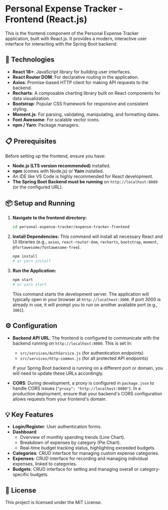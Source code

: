 # Personal Expense Tracker - Frontend (React.js)

This is the frontend component of the Personal Expense Tracker application, built with React.js. It provides a modern, interactive user interface for interacting with the Spring Boot backend.

## 🚀 Technologies

*   **React 18+**: JavaScript library for building user interfaces.
*   **React Router DOM**: For declarative routing in the application.
*   **Axios**: Promise-based HTTP client for making API requests to the backend.
*   **Recharts**: A composable charting library built on React components for data visualization.
*   **Bootstrap**: Popular CSS framework for responsive and consistent styling.
*   **Moment.js**: For parsing, validating, manipulating, and formatting dates.
*   **Font Awesome**: For scalable vector icons.
*   **npm / Yarn**: Package managers.

## 📋 Prerequisites

Before setting up the frontend, ensure you have:

*   **Node.js (LTS version recommended)** installed.
*   **npm** (comes with Node.js) or **Yarn** installed.
*   An IDE like VS Code is highly recommended for React development.
*   **The Spring Boot Backend must be running** on `http://localhost:8080` (or the configured URL).

## 📦 Setup and Running

1.  **Navigate to the frontend directory:**
    ```bash
    cd personal-expense-tracker/expense-tracker-frontend
    ```

2.  **Install Dependencies:**
    This command will install all necessary React and UI libraries (e.g., `axios`, `react-router-dom`, `recharts`, `bootstrap`, `moment`, `@fortawesome/fontawesome-free`).
    ```bash
    npm install
    # or yarn install
    ```

3.  **Run the Application:**
    ```bash
    npm start
    # or yarn start
    ```
    This command starts the development server. The application will typically open in your browser at `http://localhost:3000`. If port 3000 is already in use, it will prompt you to run on another available port (e.g., `3001`).

## ⚙️ Configuration

*   **Backend API URL**:
    The frontend is configured to communicate with the backend running on `http://localhost:8080`. This is set in:
    *   `src/services/AuthService.js` (for authentication endpoints)
    *   `src/services/http-common.js` (for all protected API endpoints)

    If your Spring Boot backend is running on a different port or domain, you will need to update these URLs accordingly.

*   **CORS**:
    During development, a proxy is configured in `package.json` to handle CORS issues (`"proxy": "http://localhost:8080"`). In a production deployment, ensure that your backend's CORS configuration allows requests from your frontend's domain.

## 💡 Key Features

*   **Login/Register**: User authentication forms.
*   **Dashboard**:
    *   Overview of monthly spending trends (Line Chart).
    *   Breakdown of expenses by category (Pie Chart).
    *   Real-time budget tracking status, highlighting exceeded budgets.
*   **Categories**: CRUD interface for managing custom expense categories.
*   **Expenses**: CRUD interface for recording and managing individual expenses, linked to categories.
*   **Budgets**: CRUD interface for setting and managing overall or category-specific budgets.

## 📄 License

This project is licensed under the MIT License.